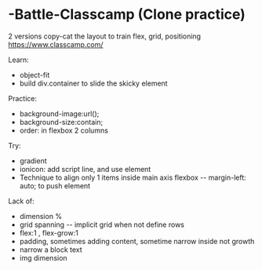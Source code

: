 # -Battle-Classcamp  (Clone practice)
2 versions copy-cat the layout to train flex, grid, positioning
https://www.classcamp.com/ 

Learn:  
- object-fit
- build div.container to slide the skicky element


Practice: 
- background-image:url(); 
- background-size:contain;
- order: in flexbox 2 columns


Try:
- gradient 
- ionicon: add script line, and use <ion-icon> element
- Technique to align only 1 items inside main axis flexbox -- margin-left: auto; to push element 


Lack of: 
- dimension %
- grid spanning -- implicit grid when not define rows
- flex:1 , flex-grow:1
- padding, sometimes adding content, sometime narrow inside not growth
- narrow a block text
- img dimension
